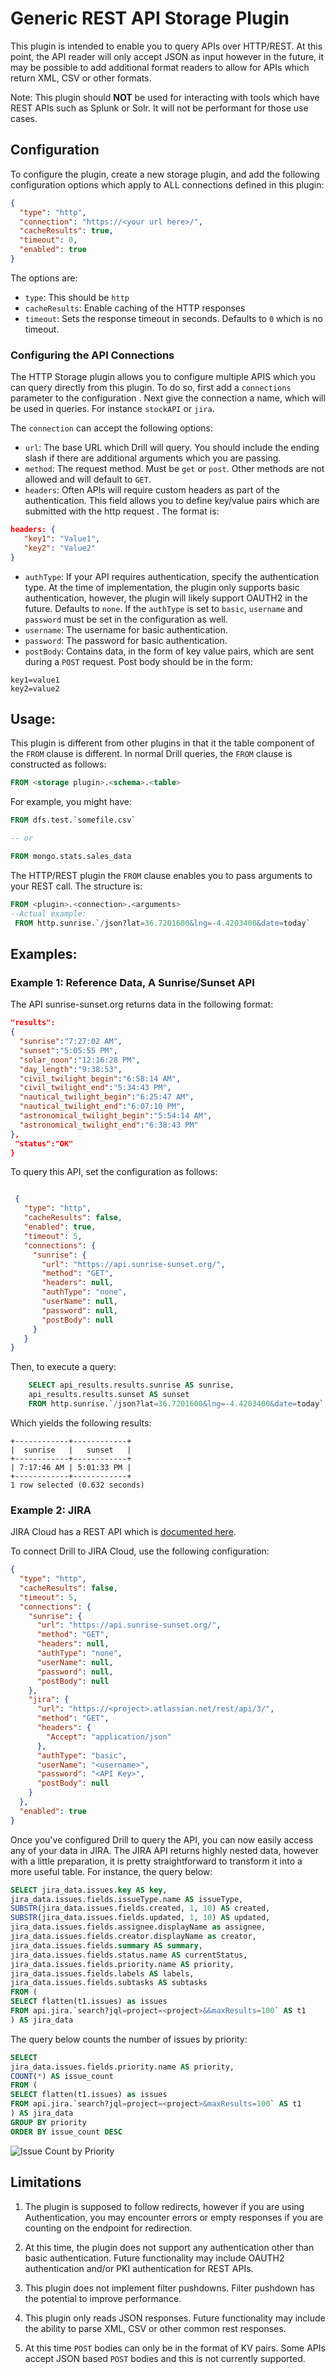 
# Generic REST API Storage Plugin
This plugin is intended to enable you to query APIs over HTTP/REST. At this point, the API reader will only accept JSON as input however in the future, it may be possible to
 add additional format readers to allow for APIs which return XML, CSV or other formats.  
 
Note:  This plugin should **NOT** be used for interacting with tools which have REST APIs such as Splunk or Solr. It will not be performant for those use cases.  

## Configuration
To configure the plugin, create a new storage plugin, and add the following configuration options which apply to ALL connections defined in this plugin:

```json
{
  "type": "http",
  "connection": "https://<your url here>/",
  "cacheResults": true,
  "timeout": 0,
  "enabled": true
}
```
The options are:
* `type`:  This should be `http`
* `cacheResults`:  Enable caching of the HTTP responses
* `timeout`:  Sets the response timeout in seconds. Defaults to `0` which is no timeout. 

### Configuring the API Connections
The HTTP Storage plugin allows you to configure multiple APIS which you can query directly from this plugin. To do so, first add a `connections` parameter to the configuration
. Next give the connection a name, which will be used in queries.  For instance `stockAPI` or `jira`.

The `connection` can accept the following options:
* `url`: The base URL which Drill will query. You should include the ending slash if there are additional arguments which you are passing.
* `method`: The request method. Must be `get` or `post`. Other methods are not allowed and will default to `GET`.  
* `headers`: Often APIs will require custom headers as part of the authentication. This field allows you to define key/value pairs which are submitted with the http request
.  The format is:
```json
headers: {
   "key1": "Value1",
   "key2": "Value2"
}
```
* `authType`: If your API requires authentication, specify the authentication type. At the time of implementation, the plugin only supports basic authentication, however, the
 plugin will likely support OAUTH2 in the future. Defaults to `none`. If the `authType` is set to `basic`, `username` and `password` must be set in the configuration as well. 
 * `username`: The username for basic authentication. 
 * `password`: The password for basic authentication.
 * `postBody`: Contains data, in the form of key value pairs, which are sent during a `POST` request. Post body should be in the form:
 ```
key1=value1
key2=value2
```

## Usage:
This plugin is different from other plugins in that it the table component of the `FROM` clause is different. In normal Drill queries, the `FROM` clause is constructed as follows:
```sql
FROM <storage plugin>.<schema>.<table>
```
For example, you might have:
```sql
FROM dfs.test.`somefile.csv`

-- or 

FROM mongo.stats.sales_data
```

The HTTP/REST plugin the `FROM` clause enables you to pass arguments to your REST call. The structure is:
```sql
FROM <plugin>.<connection>.<arguments>
--Actual example:
 FROM http.sunrise.`/json?lat=36.7201600&lng=-4.4203400&date=today`
```


## Examples:
### Example 1:  Reference Data, A Sunrise/Sunset API
The API sunrise-sunset.org returns data in the following format:

 ```json
 "results":
 {
   "sunrise":"7:27:02 AM",
   "sunset":"5:05:55 PM",
   "solar_noon":"12:16:28 PM",
   "day_length":"9:38:53",
   "civil_twilight_begin":"6:58:14 AM",
   "civil_twilight_end":"5:34:43 PM",
   "nautical_twilight_begin":"6:25:47 AM",
   "nautical_twilight_end":"6:07:10 PM",
   "astronomical_twilight_begin":"5:54:14 AM",
   "astronomical_twilight_end":"6:38:43 PM"
 },
  "status":"OK"
}
```
To query this API, set the configuration as follows:

```json

 {
   "type": "http",
   "cacheResults": false,
   "enabled": true,
   "timeout": 5,
   "connections": {
     "sunrise": {
       "url": "https://api.sunrise-sunset.org/",
       "method": "GET",
       "headers": null,
       "authType": "none",
       "userName": null,
       "password": null,
       "postBody": null
     }
   }
}

```
Then, to execute a query:
```sql
    SELECT api_results.results.sunrise AS sunrise, 
    api_results.results.sunset AS sunset
    FROM http.sunrise.`/json?lat=36.7201600&lng=-4.4203400&date=today` AS api_results;
```
Which yields the following results:
```
+------------+------------+
|  sunrise   |   sunset   |
+------------+------------+
| 7:17:46 AM | 5:01:33 PM |
+------------+------------+
1 row selected (0.632 seconds)
```

### Example 2: JIRA
JIRA Cloud has a REST API which is [documented here](https://developer.atlassian.com/cloud/jira/platform/rest/v3/?utm_source=%2Fcloud%2Fjira%2Fplatform%2Frest%2F&utm_medium=302). 

To connect Drill to JIRA Cloud, use the following configuration:
```json
{
  "type": "http",
  "cacheResults": false,
  "timeout": 5,
  "connections": {
    "sunrise": {
      "url": "https://api.sunrise-sunset.org/",
      "method": "GET",
      "headers": null,
      "authType": "none",
      "userName": null,
      "password": null,
      "postBody": null
    },
    "jira": {
      "url": "https://<project>.atlassian.net/rest/api/3/",
      "method": "GET",
      "headers": {
        "Accept": "application/json"
      },
      "authType": "basic",
      "userName": "<username>",
      "password": "<API Key>",
      "postBody": null
    }
  },
  "enabled": true
}
```

Once you've configured Drill to query the API, you can now easily access any of your data in JIRA. The JIRA API returns highly nested data, however with a little preparation, it
 is pretty straightforward to transform it into a more useful table. For instance, the
 query below:
```sql
SELECT jira_data.issues.key AS key, 
jira_data.issues.fields.issueType.name AS issueType,
SUBSTR(jira_data.issues.fields.created, 1, 10) AS created, 
SUBSTR(jira_data.issues.fields.updated, 1, 10) AS updated,
jira_data.issues.fields.assignee.displayName as assignee, 
jira_data.issues.fields.creator.displayName as creator,
jira_data.issues.fields.summary AS summary,
jira_data.issues.fields.status.name AS currentStatus,
jira_data.issues.fields.priority.name AS priority,
jira_data.issues.fields.labels AS labels,
jira_data.issues.fields.subtasks AS subtasks
FROM (
SELECT flatten(t1.issues) as issues 
FROM api.jira.`search?jql=project=<project>&&maxResults=100` AS t1
) AS jira_data
```
The query below counts the number of issues by priority:

```sql
SELECT 
jira_data.issues.fields.priority.name AS priority,
COUNT(*) AS issue_count
FROM (
SELECT flatten(t1.issues) as issues 
FROM api.jira.`search?jql=project=<project>&maxResults=100` AS t1
) AS jira_data
GROUP BY priority
ORDER BY issue_count DESC
```

<img src="images/issue_count.png"  alt="Issue Count by Priority"/>


## Limitations
1.  The plugin is supposed to follow redirects, however if you are using Authentication, you may encounter errors or empty responses if you are counting on the endpoint for
 redirection. 
 
 2. At this time, the plugin does not support any authentication other than basic authentication. Future functionality may include OAUTH2 authentication and/or PKI
  authentication for REST APIs.
  
 3. This plugin does not implement filter pushdowns. Filter pushdown has the potential to improve performance.
 
 4. This plugin only reads JSON responses. Future functionality may include the ability to parse XML, CSV or other common rest responses.
 
 5. At this time `POST` bodies can only be in the format of KV pairs. Some APIs accept JSON based `POST` bodies and this is not currently supported.



